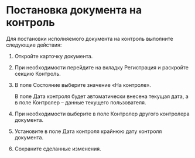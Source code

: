 # Постановка документа на контроль

Для постановки исполняемого документа на контроль выполните следующие действия:

1. Откройте карточку документа.

2. При необходимости перейдите на вкладку Регистрация и раскройте секцию Контроль.

3. В поле Состояние выберите значение «На контроле».

   В поле Дата контроля будет автоматически внесена текущая дата, а в поле Контролер – данные текущего пользователя.

4. При необходимости выберите в поле Контролер другого контролера документа.

5. Установите в поле Дата контроля крайнюю дату контроля документа.

6. Сохраните сделанные изменения.